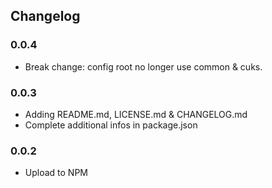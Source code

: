 ## Changelog

### 0.0.4

- Break change: config root no longer use common & cuks.

### 0.0.3

- Adding README.md, LICENSE.md & CHANGELOG.md
- Complete additional infos in package.json

### 0.0.2

- Upload to NPM
